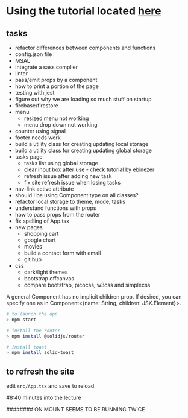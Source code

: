 # Using the tutorial located [here](https://www.youtube.com/watch?v=pFEZLQ6DOf0)

## tasks
- refactor differences between components and functions
- config.json file
- MSAL
- integrate a sass complier
- linter
- pass/emit props by a component
- how to print a portion of the page
- testing with jest
- figure out why we are loading so much stuff on startup
- firebase/firestore
- menu
  - resized menu not working
  - menu drop down not working
- counter using signal
- footer needs work
- build a utility class for creating updating local storage
- build a utility class for creating updating global storage
- tasks page
  - tasks list using global storage
  - clear input box after use - check tutorial by ebinezer
  - refresh issue after adding new task
  - fix site refresh issue when losing tasks
- nav-link active attribute
- should I be using Component type on all classes?
- refactor local storage to theme, mode, tasks
- understand functions with props
- how to pass props from the router
- fix spelling of App.tsx
- new pages
  - shopping cart
  - google chart
  - movies
  - build a contact form with email
  - git hub
- css
  - dark/light themes
  - bootstrap offcanvas
  - compare bootstrap, picocss, w3css and simplecss

A general Component has no implicit children prop. If desired, you can specify one as in Component<{name: String, children: JSX.Element}>.

```bash
# to launch the app
> npm start
```

```bash
# install the router
> npm install @solidjs/router
```

```bash
# install toast
> npm install solid-toast
```

## to refresh the site
edit <code>src/App.tsx</code> and save to reload.

#8:40 minutes into the lecture

########  ON MOUNT SEEMS TO BE RUNNING TWICE
